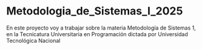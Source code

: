 # Metodologia_de_Sistemas_I_2025
En este proyecto voy a trabajar sobre la materia Metodología de Sistemas 1, en la Tecnicatura Universitaria en Programación dictada por Universidad Tecnológica Nacional
